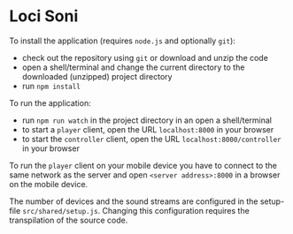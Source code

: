 # Loci Soni

To install the application (requires `node.js` and optionally `git`):
* check out the repository using `git` or download and unzip the code
* open a shell/terminal and change the current directory to the downloaded (unzipped) project directory
* run `npm install`

To run the application:
* run `npm run watch` in the project directory in an open a shell/terminal
* to start a `player` client, open the URL `localhost:8000` in your browser
* to start the `controller` client, open the URL `localhost:8000/controller` in your browser

To run the `player` client on your mobile device you have to connect to the same network as the server and open `<server address>:8000` in a browser on the mobile device.

The number of devices and the sound streams are configured in the setup-file `src/shared/setup.js`. Changing this configuration requires the transpilation of the source code.
